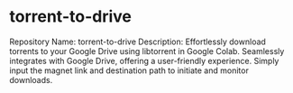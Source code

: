 # torrent-to-drive
  Repository Name: torrent-to-drive  Description:  Effortlessly download torrents to your Google Drive using libtorrent in Google Colab. Seamlessly integrates with Google Drive, offering a user-friendly experience. Simply input the magnet link and destination path to initiate and monitor downloads.
